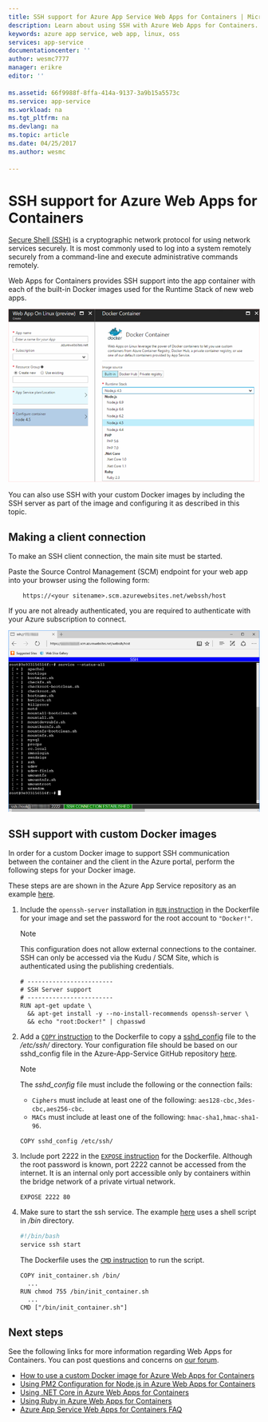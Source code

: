 ```yaml
---
title: SSH support for Azure App Service Web Apps for Containers | Microsoft Docs
description: Learn about using SSH with Azure Web Apps for Containers.
keywords: azure app service, web app, linux, oss
services: app-service
documentationcenter: ''
author: wesmc7777
manager: erikre
editor: ''

ms.assetid: 66f9988f-8ffa-414a-9137-3a9b15a5573c
ms.service: app-service
ms.workload: na
ms.tgt_pltfrm: na
ms.devlang: na
ms.topic: article
ms.date: 04/25/2017
ms.author: wesmc

---
```

# SSH support for Azure Web Apps for Containers

[Secure Shell (SSH)](https://en.wikipedia.org/wiki/Secure_Shell) is a cryptographic network protocol for using network services securely. It is most commonly used to log into a system remotely securely from a command-line and execute administrative commands remotely.

Web Apps for Containers provides SSH support into the app container with each of the built-in Docker images used for the Runtime Stack of new web apps. 

![Runtime Stacks](./media/app-service-linux-ssh-support/app-service-linux-runtime-stack.png)

You can also use SSH with your custom Docker images by including the SSH server as part of the image and configuring it as described in this topic.



## Making a client connection

To make an SSH client connection, the main site must be started. 

Paste the Source Control Management (SCM) endpoint for your web app into your browser using the following form:

		https://<your sitename>.scm.azurewebsites.net/webssh/host

If you are not already authenticated, you are required to authenticate with your Azure subscription to connect.

![SSH connection](./media/app-service-linux-ssh-support/app-service-linux-ssh-connection.png)


## SSH support with custom Docker images

In order for a custom Docker image to support SSH communication between the container and the client in the Azure portal, perform the following steps for your Docker image. 

These steps are are shown in the Azure App Service repository as an example [here](https://github.com/Azure-App-Service/node/blob/master/6.9.3/).

1. Include the `openssh-server` installation in [`RUN` instruction](https://docs.docker.com/engine/reference/builder/#run) in the Dockerfile for your image and set the password for the root account to `"Docker!"`. 

	> [!NOTE] 
	> This configuration does not allow external connections to the container. SSH can only
	> be accessed via the Kudu / SCM Site, which is authenticated using the publishing
	> credentials.

	```docker
	# ------------------------
	# SSH Server support
	# ------------------------
	RUN apt-get update \ 
	  && apt-get install -y --no-install-recommends openssh-server \
	  && echo "root:Docker!" | chpasswd
	``` 

2. Add a [`COPY` instruction](https://docs.docker.com/engine/reference/builder/#copy) to the Dockerfile to copy a [sshd_config](http://man.openbsd.org/sshd_config) file to the */etc/ssh/* directory. Your configuration file should be based on our sshd_config file in the Azure-App-Service GitHub repository [here](https://github.com/Azure-App-Service/node/blob/master/6.11/sshd_config).

	> [!NOTE] 
	> The *sshd_config* file must include the following or the connection fails: 
	> * `Ciphers` must include at least one of the following: `aes128-cbc,3des-cbc,aes256-cbc`.
	> * `MACs` must include at least one of the following: `hmac-sha1,hmac-sha1-96`.

	```docker
	COPY sshd_config /etc/ssh/
	```


3. Include port 2222 in the [`EXPOSE` instruction](https://docs.docker.com/engine/reference/builder/#expose) for the Dockerfile. Although the root password is known, port 2222 cannot be accessed from the internet. It is an internal only port accessible only by containers within the bridge network of a private virtual network.

	```docker
	EXPOSE 2222 80
	```

4. Make sure to start the ssh service. The example [here](https://github.com/Azure-App-Service/node/blob/master/6.9.3/startup/init_container.sh) uses a shell script in */bin* directory.

	```bash
	#!/bin/bash
	service ssh start
	```

	The Dockerfile uses the [`CMD` instruction](https://docs.docker.com/engine/reference/builder/#cmd) to run the script.

	```docker
	COPY init_container.sh /bin/
	  ...
	RUN chmod 755 /bin/init_container.sh 
	  ...		
	CMD ["/bin/init_container.sh"]
	```



## Next steps
See the following links for more information regarding Web Apps for Containers. You can post questions and concerns on [our forum](https://social.msdn.microsoft.com/forums/azure/home?forum=windowsazurewebsitespreview).

* [How to use a custom Docker image for Azure Web Apps for Containers](tutorial-custom-docker-image.md)
* [Using PM2 Configuration for Node.js in Azure Web Apps for Containers](app-service-linux-using-nodejs-pm2.md)
* [Using .NET Core in Azure Web Apps for Containers](quickstart-dotnetcore.md)
* [Using Ruby in Azure Web Apps for Containers](quickstart-ruby.md)
* [Azure App Service Web Apps for Containers FAQ](app-service-linux-faq.md)

